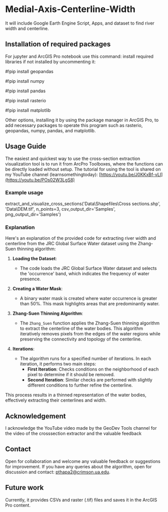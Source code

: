 # Medial-Axis-Centerline-Width
It will include Google Earth Engine Script, Apps, and dataset to find river width and centerline.

## Installation of required packages
For jupyter and ArcGIS Pro notebook use this command: install required libraries if not installed by uncommenting it:

#!pip install geopandas

#!pip install numpy

#!pip install pandas

#!pip install rasterio

#!pip install matplotlib

Other options, installing it by using the package manager in ArcGIS Pro, to add necessary packages to operate this program such as rasterio, geopandas, numpy, pandas, and matplotlib.

## Usage Guide
The easiest and quickest way to use the cross-section extraction visualization tool is to run it from ArcPro Toolboxes, where the functions can be directly loaded without setup. The tutorial for using the tool is shared on my YouTube channel (learnsomethingtoday): [https://youtu.be/J0KKxBf-vLI](https://youtu.be/POs02W3LgS8)

### Example usage
extract_and_visualize_cross_sections('Data\Shapefiles\Cross sections.shp', 'Data\DEM.tif', n_points=3, csv_output_dir='Samples', png_output_dir='Samples')

### Explanation
Here's an explanation of the provided code for extracting river width and centerline from the JRC Global Surface Water dataset using the Zhang-Suen thinning algorithm:

1. **Loading the Dataset**:
   - The code loads the JRC Global Surface Water dataset and selects the 'occurrence' band, which indicates the frequency of water presence.

2. **Creating a Water Mask**:
   - A binary water mask is created where water occurrence is greater than 50%. This mask highlights areas that are predominantly water.

3. **Zhang-Suen Thinning Algorithm**:
   - The `Zhang_Suen` function applies the Zhang-Suen thinning algorithm to extract the centerline of the water bodies. This algorithm iteratively removes pixels from the edges of the water regions while preserving the connectivity and topology of the centerline.

4. **Iterations**:
   - The algorithm runs for a specified number of iterations. In each iteration, it performs two main steps:
     - **First Iteration**: Checks conditions on the neighborhood of each pixel to determine if it should be removed.
     - **Second Iteration**: Similar checks are performed with slightly different conditions to further refine the centerline.

This process results in a thinned representation of the water bodies, effectively extracting their centerlines and width.

## Acknowledgement
I acknowledge the 
YouTube video made by the GeoDev Tools channel for the video of the crosssection extractor and the valuable feedback 



## Contact
Open for collaboration and welcome any valuable feedback or suggestions for improvement. If you have any queries about the algorithm, open for discussion and contact:
pthapa2@crimson.ua.edu.

## Future work
Currently, it provides CSVs and raster (.tif) files and saves it in the ArcGIS Pro content.
